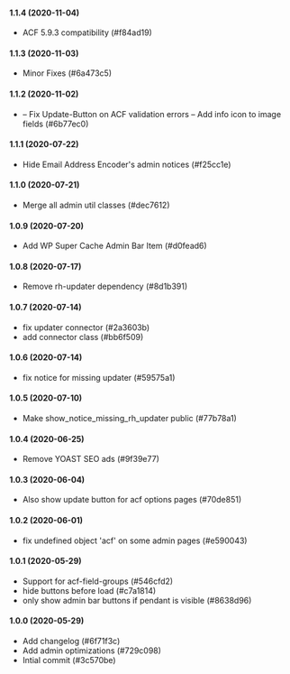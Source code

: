 #### 1.1.4 (2020-11-04)

- ACF 5.9.3 compatibility (#f84ad19)

#### 1.1.3 (2020-11-03)

- Minor Fixes (#6a473c5)

#### 1.1.2 (2020-11-02)

- – Fix Update-Button on ACF validation errors – Add info icon to image fields (#6b77ec0)

#### 1.1.1 (2020-07-22)

- Hide Email Address Encoder's admin notices (#f25cc1e)

#### 1.1.0 (2020-07-21)

- Merge all admin util classes (#dec7612)

#### 1.0.9 (2020-07-20)

- Add WP Super Cache Admin Bar Item (#d0fead6)

#### 1.0.8 (2020-07-17)

- Remove rh-updater dependency (#8d1b391)

#### 1.0.7 (2020-07-14)

- fix updater connector (#2a3603b)
- add connector class (#bb6f509)

#### 1.0.6 (2020-07-14)

- fix notice for missing updater (#59575a1)

#### 1.0.5 (2020-07-10)

- Make show_notice_missing_rh_updater public (#77b78a1)

#### 1.0.4 (2020-06-25)

- Remove YOAST SEO ads (#9f39e77)

#### 1.0.3 (2020-06-04)

- Also show update button for acf options pages (#70de851)

#### 1.0.2 (2020-06-01)

- fix undefined object 'acf' on some admin pages (#e590043)

#### 1.0.1 (2020-05-29)

- Support for acf-field-groups (#546cfd2)
- hide buttons before load (#c7a1814)
- only show admin bar buttons if pendant is visible (#8638d96)

#### 1.0.0 (2020-05-29)

- Add changelog (#6f71f3c)
- Add admin optimizations (#729c098)
- Intial commit (#3c570be)

